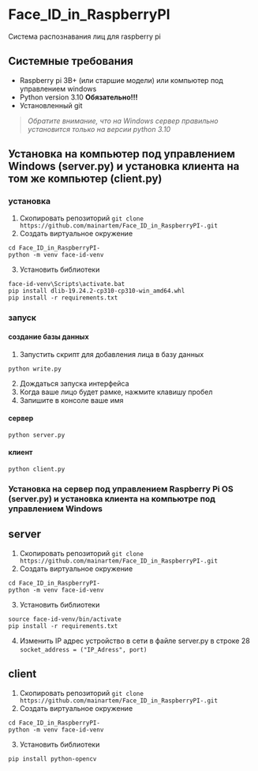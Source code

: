 # Face_ID_in_RaspberryPI
Система распознавания лиц для raspberry pi 

## Системные требования
* Raspberry pi 3B+ (или старшие модели) или компьютер под управлением windows
* Python version 3.10 **Обязательно!!!**
* Установленный git 
> *Обратите внимание, что на Windows сервер правильно установится только на версии python 3.10*
## Установка на компьютер под управлением Windows (server.py) и установка клиента на том же компьютер (client.py)
### установка
1. Скопировать репозиторий
`git clone https://github.com/mainartem/Face_ID_in_RaspberryPI-.git`
2. Создать виртуальное окружение
```
cd Face_ID_in_RaspberryPI-
python -m venv face-id-venv
```
3. Установить библиотеки
```
face-id-venv\Scripts\activate.bat
pip install dlib-19.24.2-cp310-cp310-win_amd64.whl
pip install -r requirements.txt
```
### запуск

#### создание базы данных

1. Запустить скрипт для добавления лица в базу данных
```
python write.py
```
2. Дождаться запуска интерфейса
3. Когда ваше лицо будет рамке, нажмите клавишу пробел
4. Запишите в консоле ваше имя

#### сервер

```
python server.py
```

#### клиент

```
python client.py
```

### Установка на сервер под управлением Raspberry Pi OS (server.py) и установка клиента на компьютре под управлением Windows
## server
1. Скопировать репозиторий
`git clone https://github.com/mainartem/Face_ID_in_RaspberryPI-.git`
2. Создать виртуальное окружение
```
cd Face_ID_in_RaspberryPI-
python -m venv face-id-venv
```
3. Установить библиотеки
```
source face-id-venv/bin/activate
pip install -r requirements.txt
```
4. Изменить IP адрес устройство в сети в файле server.py в строке 28
`socket_address = ("IP_Adress", port)`
## client 
1. Скопировать репозиторий
`git clone https://github.com/mainartem/Face_ID_in_RaspberryPI-.git`
2. Создать виртуальное окружение
```
cd Face_ID_in_RaspberryPI-
python -m venv face-id-venv
```
3. Установить библиотеки
```
pip install python-opencv
```

